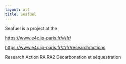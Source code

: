 ```yaml
---
layout: alt
title: Seafuel
---
```


Seafuel is a project at the 

https://www.e4c.ip-paris.fr/#/fr/

https://www.e4c.ip-paris.fr/#/fr/research/actions

Research Action RA RA2 Décarbonation et séquestration
